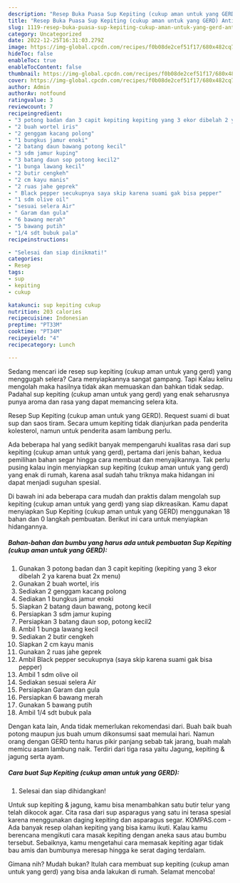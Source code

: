 ```yaml
---
description: "Resep Buka Puasa Sup Kepiting (cukup aman untuk yang GERD) Anti Gagal"
title: "Resep Buka Puasa Sup Kepiting (cukup aman untuk yang GERD) Anti Gagal"
slug: 1119-resep-buka-puasa-sup-kepiting-cukup-aman-untuk-yang-gerd-anti-gagal
category: Uncategorized
date: 2022-12-25T16:31:03.279Z
image: https://img-global.cpcdn.com/recipes/f0b08de2cef51f17/680x482cq70/sup-kepiting-cukup-aman-untuk-yang-gerd-foto-resep-utama.jpg
hideToc: false
enableToc: true
enableTocContent: false
thumbnail: https://img-global.cpcdn.com/recipes/f0b08de2cef51f17/680x482cq70/sup-kepiting-cukup-aman-untuk-yang-gerd-foto-resep-utama.jpg
cover: https://img-global.cpcdn.com/recipes/f0b08de2cef51f17/680x482cq70/sup-kepiting-cukup-aman-untuk-yang-gerd-foto-resep-utama.jpg
author: Admin
authorAv: notfound
ratingvalue: 3
reviewcount: 7
recipeingredient:
- "3 potong badan dan 3 capit kepiting kepiting yang 3 ekor dibelah 2 ya karena buat 2x menu"
- "2 buah wortel iris"
- "2 genggam kacang polong"
- "1 bungkus jamur enoki"
- "2 batang daun bawang potong kecil"
- "3 sdm jamur kuping"
- "3 batang daun sop potong kecil2"
- "1 bunga lawang kecil"
- "2 butir cengkeh"
- "2 cm kayu manis"
- "2 ruas jahe geprek"
- " Black pepper secukupnya saya skip karena suami gak bisa pepper"
- "1 sdm olive oil"
- "sesuai selera Air"
- " Garam dan gula"
- "6 bawang merah"
- "5 bawang putih"
- "1/4 sdt bubuk pala"
recipeinstructions:

- "Selesai dan siap dinikmati!"
categories:
- Resep
tags:
- sup
- kepiting
- cukup

katakunci: sup kepiting cukup 
nutrition: 203 calories
recipecuisine: Indonesian
preptime: "PT33M"
cooktime: "PT34M"
recipeyield: "4"
recipecategory: Lunch

---
```



Sedang mencari ide resep sup kepiting (cukup aman untuk yang gerd) yang menggugah selera? Cara menyiapkannya sangat gampang. Tapi Kalau keliru mengolah maka hasilnya tidak akan memuaskan dan bahkan tidak sedap. Padahal sup kepiting (cukup aman untuk yang gerd) yang enak seharusnya punya aroma dan rasa yang dapat memancing selera kita.


Resep Sup Kepiting (cukup aman untuk yang GERD). Request suami di buat sup dan saos tiram. Secara umum kepiting tidak dianjurkan pada penderita kolesterol, namun untuk penderita asam lambung perlu.

Ada beberapa hal yang sedikit banyak mempengaruhi kualitas rasa dari sup kepiting (cukup aman untuk yang gerd), pertama dari jenis bahan, kedua pemilihan bahan segar hingga cara membuat dan menyajikannya. Tak perlu pusing kalau ingin menyiapkan sup kepiting (cukup aman untuk yang gerd) yang enak di rumah, karena asal sudah tahu triknya maka hidangan ini dapat menjadi suguhan spesial.


Di bawah ini ada beberapa cara mudah dan praktis dalam mengolah sup kepiting (cukup aman untuk yang gerd) yang siap dikreasikan. Kamu dapat menyiapkan Sup Kepiting (cukup aman untuk yang GERD) menggunakan 18 bahan dan 0 langkah pembuatan. Berikut ini cara untuk menyiapkan hidangannya.

<!--inarticleads1-->

##### Bahan-bahan dan bumbu yang harus ada untuk pembuatan Sup Kepiting (cukup aman untuk yang GERD):

1. Gunakan 3 potong badan dan 3 capit kepiting (kepiting yang 3 ekor dibelah 2 ya karena buat 2x menu)
1. Gunakan 2 buah wortel, iris
1. Sediakan 2 genggam kacang polong
1. Sediakan 1 bungkus jamur enoki
1. Siapkan 2 batang daun bawang, potong kecil
1. Persiapkan 3 sdm jamur kuping
1. Persiapkan 3 batang daun sop, potong kecil2
1. Ambil 1 bunga lawang kecil
1. Sediakan 2 butir cengkeh
1. Siapkan 2 cm kayu manis
1. Gunakan 2 ruas jahe geprek
1. Ambil  Black pepper secukupnya (saya skip karena suami gak bisa pepper)
1. Ambil 1 sdm olive oil
1. Sediakan sesuai selera Air
1. Persiapkan  Garam dan gula
1. Persiapkan 6 bawang merah
1. Gunakan 5 bawang putih
1. Ambil 1/4 sdt bubuk pala


Dengan kata lain, Anda tidak memerlukan rekomendasi dari. Buah baik buah potong maupun jus buah umum dikonsumsi saat memulai hari. Namun orang dengan GERD tentu harus pikir panjang sebab tak jarang, buah malah memicu asam lambung naik. Terdiri dari tiga rasa yaitu Jagung, kepiting &amp; jagung serta ayam. 

<!--inarticleads2-->

##### Cara buat Sup Kepiting (cukup aman untuk yang GERD):


1. Selesai dan siap dihidangkan!

Untuk sup kepiting &amp; jagung, kamu bisa menambahkan satu butir telur yang telah dikocok agar. Cita rasa dari sup asparagus yang satu ini terasa spesial karena menggunakan daging kepiting dan asparagus segar. KOMPAS.com - Ada banyak resep olahan kepiting yang bisa kamu ikuti. Kalau kamu berencana mengikuti cara masak kepiting dengan aneka saus atau bumbu tersebut. Sebaiknya, kamu mengetahui cara memasak kepiting agar tidak bau amis dan bumbunya meresap hingga ke serat daging terdalam. 

Gimana nih? Mudah bukan? Itulah cara membuat sup kepiting (cukup aman untuk yang gerd) yang bisa anda lakukan di rumah. Selamat mencoba!
